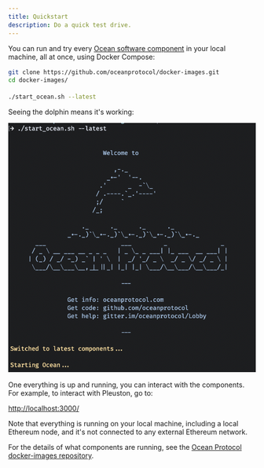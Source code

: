 ```yaml
---
title: Quickstart
description: Do a quick test drive.
---
```


You can run and try every [Ocean software component](/concepts/components/) in your local machine, all at once, using Docker Compose:

```bash
git clone https://github.com/oceanprotocol/docker-images.git
cd docker-images/

./start_ocean.sh --latest
```

Seeing the dolphin means it's working:

![start_ocean.sh](images/dolphin.png)

One everything is up and running, you can interact with the components. For example, to interact with Pleuston, go to:

[http://localhost:3000/](http://localhost:3000/)

Note that everything is running on your local machine, including a local Ethereum node, and it's not connected to any external Ethereum network.

For the details of what components are running, see the [Ocean Protocol docker-images repository](https://github.com/oceanprotocol/docker-images).

<repo name="docker-images"></repo>
